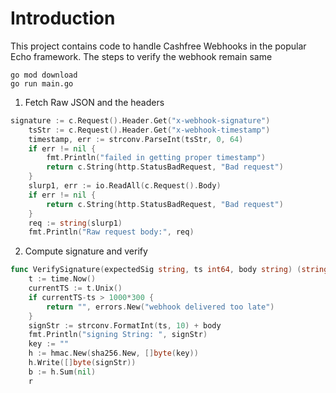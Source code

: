 # Introduction
This project contains code to handle Cashfree Webhooks in the popular Echo framework. 
The steps to verify the webhook remain same

```
go mod download
go run main.go
```

1. Fetch Raw JSON and the headers
```go
signature := c.Request().Header.Get("x-webhook-signature")
	tsStr := c.Request().Header.Get("x-webhook-timestamp")
	timestamp, err := strconv.ParseInt(tsStr, 0, 64)
	if err != nil {
		fmt.Println("failed in getting proper timestamp")
		return c.String(http.StatusBadRequest, "Bad request")
	}
	slurp1, err := io.ReadAll(c.Request().Body)
	if err != nil {
		return c.String(http.StatusBadRequest, "Bad request")
	}
	req := string(slurp1)
	fmt.Println("Raw request body:", req)
```

2. Compute signature and verify

```go
func VerifySignature(expectedSig string, ts int64, body string) (string, error) {
	t := time.Now()
	currentTS := t.Unix()
	if currentTS-ts > 1000*300 {
		return "", errors.New("webhook delivered too late")
	}
	signStr := strconv.FormatInt(ts, 10) + body
	fmt.Println("signing String: ", signStr)
	key := ""
	h := hmac.New(sha256.New, []byte(key))
	h.Write([]byte(signStr))
	b := h.Sum(nil)
	r
```